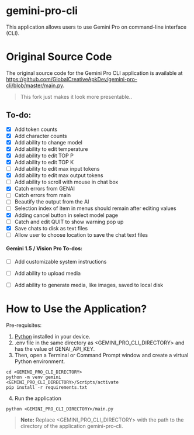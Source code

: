 # gemini-pro-cli

This application allows users to use Gemini Pro on command-line interface (CLI).

# Original Source Code

The original source code for the Gemini Pro CLI application is available at 
https://github.com/GlobalCreativeApkDev/gemini-pro-cli/blob/master/main.py.

> This fork just makes it look more presentable..

## To-do:
- [x] Add token counts
- [x] Add character counts
- [x] Add ability to change model
- [x] Add ability to edit temperature
- [x] Add ability to edit TOP P
- [x] Add ability to edit TOP K
- [ ] Add ability to edit max input tokens
- [x] Add ability to edit max output tokens
- [ ] Add ability to scroll with mouse in chat box
- [x] Catch errors from GENAI
- [ ] Catch errors from main
- [ ] Beautify the output from the AI
- [ ] Selection index of item in menus should remain after editing values
- [x] Adding cancel button in select model page
- [ ] Catch and edit QUIT to show warning pop up
- [x] Save chats to disk as text files
- [ ] Allow user to choose location to save the chat text files

#### Gemini 1.5 / Vision Pro To-dos:
- [ ] Add customizable system instructions
- [ ] Add ability to upload media
- [ ] Add ability to generate media, like images, saved to local disk


# How to Use the Application?

Pre-requisites:
1. [Python](https://www.python.org/downloads/) installed in your device.
2. .env file in the same directory as <GEMINI_PRO_CLI_DIRECTORY> and has the value of GENAI_API_KEY.
3. Then, open a Terminal or Command Prompt window and create a virtual Python environment.

```
cd <GEMINI_PRO_CLI_DIRECTORY>
python -m venv gemini
<GEMINI_PRO_CLI_DIRECTORY>/Scripts/activate
pip install -r requirements.txt
```

4. Run the application

```
python <GEMINI_PRO_CLI_DIRECTORY>/main.py
```

> **Note:** Replace <GEMINI_PRO_CLI_DIRECTORY> with the path to the directory of the application gemini-pro-cli.
